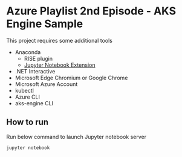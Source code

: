 # Azure Playlist 2nd Episode - AKS Engine Sample

This project requires some additional tools

- Anaconda
  - RISE plugin
  - [Jupyter Notebook Extension](https://jupyter-contrib-nbextensions.readthedocs.io/en/latest/install.html)
- .NET Interactive
- Microsoft Edge Chromium or Google Chrome
- Microsoft Azure Account
- kubectl
- Azure CLI
- aks-engine CLI

## How to run

Run below command to launch Jupyter notebook server

```bash
jupyter notebook
```

